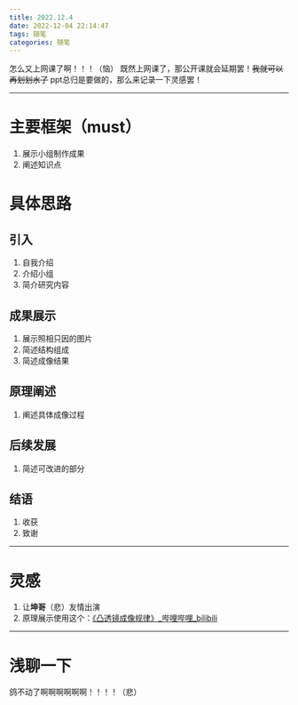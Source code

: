 ```yaml
---
title: 2022.12.4
date: 2022-12-04 22:14:47
tags: 随笔
categories: 随笔
---
```


怎么又上网课了啊！！！（恼）
既然上网课了，那公开课就会延期罢！~~我就可以再划划水了~~
ppt总归是要做的，那么来记录一下灵感罢！

<!-- more -->

-----

# 主要框架（must）

1. 展示小组制作成果
2. 阐述知识点

# 具体思路

## 引入

1. 自我介绍
2. 介绍小组
3. 简介研究内容

## 成果展示

1. 展示照相只因的图片
2. 简述结构组成
3. 简述成像结果

## 原理阐述

1. 阐述具体成像过程

## 后续发展

1. 简述可改进的部分

## 结语

1. 收获
2. 致谢

-----

# 灵感

1. 让**坤哥**（悲）友情出演
2. 原理展示使用这个：[《凸透镜成像规律》_哔哩哔哩_bilibili](https://www.bilibili.com/video/BV1F841177V4/?spm_id_from=333.337.search-card.all.click)



------

# 浅聊一下

鸽不动了啊啊啊啊啊啊！！！！（悲）

